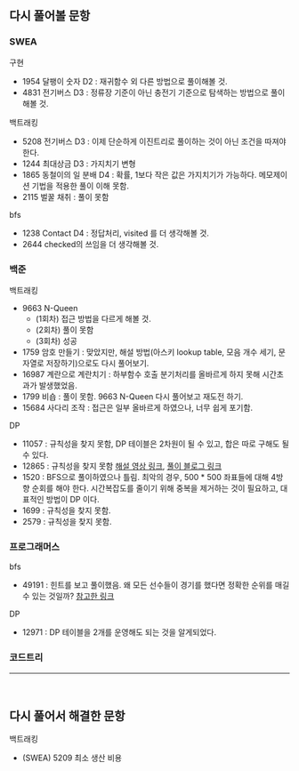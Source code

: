 ## 다시 풀어볼 문항

### SWEA

구현
- 1954 달팽이 숫자 D2 : 재귀함수 외 다른 방법으로 풀이해볼 것.
- 4831 전기버스 D3 : 정류장 기준이 아닌 충전기 기준으로 탐색하는 방법으로 풀이해볼 것.

백트래킹
- 5208 전기버스 D3 : 이제 단순하게 이진트리로 풀이하는 것이 아닌 조건을 따져야 한다.
- 1244 최대상금 D3 :  가지치기 변형
- 1865 동철이의 일 분배 D4 : 확률, 1보다 작은 값은 가지치기가 가능하다. 메모제이션 기법을 적용한 풀이 이해 못함.
- 2115 벌꿀 채취 : 풀이 못함


bfs
- 1238 Contact D4 : 정답처리, visited 를 더 생각해볼 것.
- 2644 checked의 쓰임을 더 생각해볼 것.

### 백준

백트래킹
- 9663 N-Queen
  - (1회차) 접근 방법을 다르게 해볼 것.
  - (2회차) 풀이 못함
  - (3회차) 성공
- 1759 암호 만들기 : 맞았지만, 해설 방법(아스키 lookup table, 모음 개수 세기, 문자열로 저장하기)으로도 다시 풀어보기.
- 16987 계란으로 계란치기 : 하부함수 호출 분기처리를 올바르게 하지 못해 시간초과가 발생했었음.
- 1799 비숍 : 풀이 못함. 9663 N-Queen 다시 풀어보고 재도전 하기.  
- 15684 사다리 조작 : 접근은 일부 올바르게 하였으나, 너무 쉽게 포기함.

DP
- 11057 : 규칙성을 찾지 못함, DP 테이블은 2차원이 될 수 있고, 합은 따로 구해도 될 수 있다.
- 12865 : 규칙성을 찾지 못함 [해설 영상 링크](https://youtu.be/S-7YAuT9nDk?si=CvgGTnWhdEj_Usdn), [풀이 블로그 링크](https://velog.io/@rhdmstj17/Knapsack배낭-알고리즘-python-물건은-쪼갤-수-없을-때)
- 1520 : BFS으로 풀이하였으나 틀림. 최악의 경우, 500 * 500 좌표들에 대해 4방향 순회를 해야 한다. 시간복잡도를 줄이기 위해 중복을 제거하는 것이 필요하고, 대표적인 방법이 DP 이다.
- 1699 : 규칙성을 찾지 못함.
- 2579 : 규칙성을 찾지 못함.

### 프로그래머스

bfs
- 49191 : 힌트를 보고 풀이했음. 왜 모든 선수들이 경기를 했다면 정확한 순위를 매길 수 있는 것일까? [참고한 링크](https://cheon2308.tistory.com/entry/%ED%94%84%EB%A1%9C%EA%B7%B8%EB%9E%98%EB%A8%B8%EC%8A%A4-%ED%8C%8C%EC%9D%B4%EC%8D%AC-%EC%88%9C%EC%9C%84)

DP
- 12971 : DP 테이블을 2개를 운영해도 되는 것을 알게되었다.

### 코드트리

---
<br />

## 다시 풀어서 해결한 문항

백트래킹
- (SWEA) 5209 최소 생산 비용
